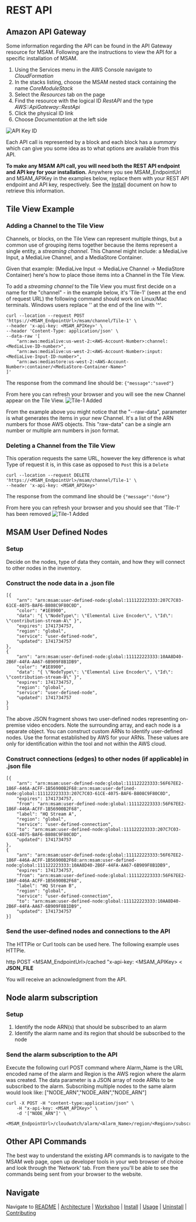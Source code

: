 # REST API

## Amazon API Gateway
Some information regarding the API can be found in the API Gateway resource for MSAM. Following are the instructions to view the API for a specific installation of MSAM. 

1. Using the Services menu in the AWS Console navigate to _CloudFormation_
1. In the stacks listing, choose the MSAM nested stack containing the name _CoreModuleStack_
1. Select the _Resources_ tab on the page
1. Find the resource with the logical ID _RestAPI_ and the type _AWS::ApiGateway::RestApi_
1. Click the physical ID link
1. Choose _Documentation_ at the left side

![API Key ID](images/api-gateway-documentation.png)

Each API call is represented by a block and each block has a _summary_ which can give you some idea as to what options are available from this API.

**To make any MSAM API call, you will need both the REST API endpoint and API key for your installation.** Anywhere you see MSAM_EndpointUrl and MSAM_APIKey in the examples below, replace them with your REST API endpoint and API key, respectively. See the [Install](INSTALL.md) document on how to retrieve this information.

## Tile View Example

### Adding a Channel to the Tile View
Channels, or blocks, on the Tile View can represent multiple things, but a common use of grouping items together because the items represent a single entity, a _streaming channel_. This Channel might include: a MediaLive Input, a MediaLive Channel, and a MediaStore Container.

Given that example: (MediaLive Input -> MediaLive Channel -> MediaStore Container) here's how to place those items into a Channel in the Tile View.


To add a _streaming channel_ to the Tile View you must first decide on a name for the "channel" - in the example below, it's 'Tile-1' (seen at the end of request URL)
the following command should work on Linux/Mac terminals. Windows users replace '\' at the end of the line with '^'.
```
curl --location --request POST 'https://<MSAM_EndpointUrl>/msam/channel/Tile-1' \
--header 'x-api-key: <MSAM_APIKey>' \
--header 'Content-Type: application/json' \
--data-raw '[
	"arn:aws:medialive:us-west-2:<AWS-Account-Number>:channel:<MediaLive-ID-number>",
	"arn:aws:medialive:us-west-2:<AWS-Account-Number>:input:<MediaLive-Input-ID-number>",
	"arn:aws:mediastore:us-west-2:<AWS-Account-Number>:container/<MediaStore-Container-Name>"
]'
```
The response from the command line should be:
`{"message":"saved"}`

From here you can refresh your browser and you will see the new Channel appear on the Tile View.
![Tile-1 Added](images/added-tile.png)

From the example above you might notice that the "--raw-data", parameter is what generates the items in your new Channel. It's a list of the ARN numbers for those AWS objects.  This "raw-data" can be a single arn number or multiple arn numbers in json format.

### Deleting a Channel from the Tile View
This operation requests the same URL, however the key difference is what Type of request it is, in this case as opposed to `Post` this is a `Delete`
```
curl --location --request DELETE 'https://<MSAM_EndpointUrl>/msam/channel/Tile-1' \
--header 'x-api-key: <MSAM_APIKey>'
```
The response from the command line should be
`{"message":"done"}`

From here you can refresh your browser and you should see that 'Tile-1' has been removed
![Tile-1 Added](images/removed-tile.png)

## MSAM User Defined Nodes

### Setup

Decide on the nodes, type of data they contain, and how they will connect to other nodes in the inventory.

### Construct the node data in a .json file

```
[{
    "arn": "arn:msam:user-defined-node:global:111122223333:207C7C03-61CE-4075-BAF6-B808C9F80C0D",
    "color": "#1E8900",
    "data": "{ \"NodeType\": \"Elemental Live Encoder\", \"Id\": \"contribution-stream-A\" }",
    "expires": 1741734757,
    "region": "global",
    "service": "user-defined-node",
    "updated": 1741734757
},
{
    "arn": "arn:msam:user-defined-node:global:111122223333:10AA8D40-2B6F-44FA-AA67-6B909F8B1DB9",
    "color": "#1E8900",
    "data": "{ \"NodeType\": \"Elemental Live Encoder\", \"Id\": \"contribution-stream-B\" }",
    "expires": 1741734757,
    "region": "global",
    "service": "user-defined-node",
    "updated": 1741734757
}
]
```

The above JSON fragment shows two user-defined nodes representing on-premise video encoders. Note the surrounding array, and each node is a separate object. You can construct custom ARNs to identify user-defined nodes. Use the format established by AWS for your ARNs. These values are only for identification within the tool and not within the AWS cloud.

### Construct connections (edges) to other nodes (if applicable) in .json file

```
[{
    "arn": "arn:msam:user-defined-node:global:111122223333:56F67EE2-186F-446A-ACFF-1B56900B2F68:arn:msam:user-defined-node:global:111122223333:207C7C03-61CE-4075-BAF6-B808C9F80C0D",
    "expires": 1741734757,
    "from": "arn:msam:user-defined-node:global:111122223333:56F67EE2-186F-446A-ACFF-1B56900B2F68",
    "label": "HQ Stream A",
    "region": "global",
    "service": "user-defined-connection",
    "to": "arn:msam:user-defined-node:global:111122223333:207C7C03-61CE-4075-BAF6-B808C9F80C0D",
    "updated": 1741734757
},
{
    "arn": "arn:msam:user-defined-node:global:111122223333:56F67EE2-186F-446A-ACFF-1B56900B2F68:arn:msam:user-defined-node:global:111122223333:10AA8D40-2B6F-44FA-AA67-6B909F8B1DB9",
    "expires": 1741734757,
    "from": "arn:msam:user-defined-node:global:111122223333:56F67EE2-186F-446A-ACFF-1B56900B2F68",
    "label": "HQ Stream B",
    "region": "global",
    "service": "user-defined-connection",
    "to": "arn:msam:user-defined-node:global:111122223333:10AA8D40-2B6F-44FA-AA67-6B909F8B1DB9",
    "updated": 1741734757
}]
```

### Send the user-defined nodes and connections to the API

The HTTPie or Curl tools can be used here. The following example uses HTTPie.


http POST <MSAM_EndpointUrl>/cached "x-api-key: <MSAM_APIKey> < **JSON_FILE**

You will receive an acknowledgment from the API.

## Node alarm subscription

### Setup
1. Identify the node ARN(s) that should be subscribed to an alarm
1. Identify the alarm name and its region that should be subscribed to the node

### Send the alarm subscription to the API

Execute the following curl POST command where Alarm_Name is the URL encoded name of the alarm and Region is the AWS region where the alarm was created. 
The data parameter is a JSON array of node ARNs to be subscribed to the alarm. Subscribing multiple nodes to the same alarm would look like: ["NODE_ARN","NODE_ARN","NODE_ARN"]

```
curl -X POST -H "content-type:application/json" \
	-H "x-api-key: <MSAM_APIKey>" \
	-d '["NODE_ARN"]' \
    <MSAM_EndpointUrl>/cloudwatch/alarm/<Alarm_Name>/region/<Region>/subscribe
```


## Other API Commands
The best way to understand the existing API commands is to navigate to the MSAM web page, open up developer tools in your web browser of choice and look through the 'Network' tab. From there you'll be able to see the commands being sent from your browser to the website.


## Navigate

Navigate to [README](../README.md) | [Architecture](ARCHITECTURE.md) | [Workshop](WORKSHOP.md) | [Install](INSTALL.md) | [Usage](USAGE.md) | [Uninstall](UNINSTALL.md) | [Contributing](../CONTRIBUTING.md)